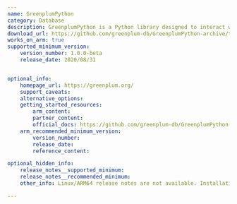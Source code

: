```yaml
---
name: GreenplumPython
category: Database
description: GreenplumPython is a Python library designed to interact with Greenplum Database, an MPP (Massively Parallel Processing) database platform. This library enables developers to leverage Python for data analytics and machine learning directly within the Greenplum environment.
download_url: https://github.com/greenplum-db/GreenplumPython-archive/tags
works_on_arm: true
supported_minimum_version:
    version_number: 1.0.0-beta
    release_date: 2020/08/31


optional_info:
    homepage_url: https://greenplum.org/
    support_caveats:
    alternative_options:
    getting_started_resources:
        arm_content:
        partner_content:
        official_docs: https://github.com/greenplum-db/GreenplumPython-archive#installation
    arm_recommended_minimum_version:
        version_number:
        release_date:
        reference_content:

optional_hidden_info:
    release_notes__supported_minimum:
    release_notes__recommended_minimum:
    other_info: Linux/ARM64 release notes are not available. Installation and testing are done via the [tar archive](https://github.com/greenplum-db/GreenplumPython-archive/releases/tag/1.0.0-beta).

---
```


